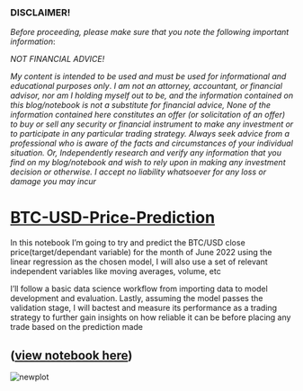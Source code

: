 ### DISCLAIMER!
*Before proceeding, please make sure that you note the following important information*:

*NOT FINANCIAL ADVICE!*

*My content is intended to be used and must be used for informational and educational purposes only*. 
*I am not an attorney, accountant, or financial advisor, nor am I holding myself out to be, and the information contained on this blog/notebook is not a substitute for financial advice, None of the information contained here constitutes an offer (or solicitation of an offer) to buy or sell any security or financial instrument to make any investment or to participate in any particular trading strategy. Always seek advice from a professional who is aware of the facts and circumstances of your individual situation. Or, Independently research and verify any information that you find on my blog/notebook and wish to rely upon in making any investment decision or otherwise. I accept no liability whatsoever for any loss or damage you may incur*


# [BTC-USD-Price-Prediction](https://nbviewer.org/github/mjabubakar22/BTC-USD-Price-Prediction/blob/main/btc-usd%20price%20prediction.ipynb)
In this notebook I’m going to try and predict the BTC/USD close price(target/dependant variable) for the month of June 2022 using the linear regression as the chosen model, I will also use a set of relevant independent variables like moving averages, volume, etc

I’ll follow a basic data science workflow from importing data to model development and evaluation.
Lastly, assuming the model passes the validation stage, I will bactest and measure its performance as a trading strategy to further gain insights on how reliable it can be before placing any trade based on the prediction made


## ([view notebook here](https://nbviewer.org/github/mjabubakar22/BTC-USD-Price-Prediction/blob/main/btc-usd%20price%20prediction.ipynb))
![newplot](https://user-images.githubusercontent.com/80532199/171748437-ebe4eba0-9bb2-4075-9637-22ac38373e7a.png)
